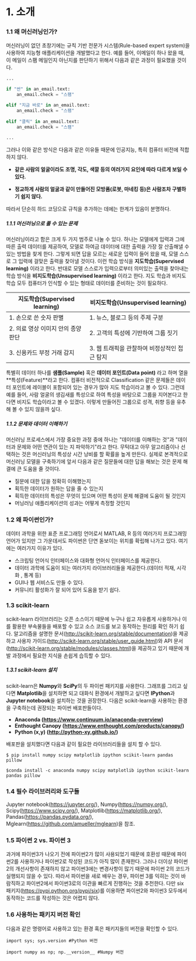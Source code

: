 # 1. 소개

### 1.1 왜 머신러닝인가?

머신러닝이 없던 초창기에는 규칙 기반 전문가 시스템(Rule-based expert system)을 사용하여 지능형 애플리케이션을 개발했다고 한다.  예를 들어,  이메일이 하나 왔을 때, 이 메일이 스팸 메일인지 아닌지를 판단하기 위해서 다음과 같은 과정이 필요했을 것이다.

```python
...

if "싼" in an_email.text:
    an_email.check = "스팸"

elif "지금 바로" in an_email.text:
    an_email.check = "스팸"
   
elif "클릭" in an_email.text:
    an_email.check = "스팸"
    
...
```

 그러나 이와 같은 방식은 다음과 같은 이유들 때문에 인공지능, 특히 컴퓨터 비전에 적합하지 않다.



- **같은 사람의 얼굴이라도 조명, 각도, 색깔 등의 여러가지 요인에 따라 다르게 보일 수 있다.**


- **정교하게 사람의 얼굴과 같이 만들어진 모방품(로봇, 마네킹 등)은 사람조차 구별하기 쉽지 않다.**

  

따라서 단순히 하드 코딩으로 규칙을 추가하는 데에는 한계가 있음이 분명하다.



##### 1.1.1 머신러닝으로 풀 수 있는 문제

머신러닝이라고 함은 크게 두 가지 범주로 나눌 수 있다. 하나는 모델에게 입력과 그에 따른 출력 데이터를 제공하여, 모델로 하여금 데이터에 대한 출력을 가장 잘 산출해낼 수 있는 방법을 찾게 한다. 그렇게 되면 답을 모르는 새로운 입력이 들어 왔을 때, 모델 스스로 그 입력에 걸맞은 출력을 찾아낼 것이다. 이런 학습 방식을 **지도학습(Supervised learning)** 이라고 한다. 반대로 모델 스스로가 입력으로부터 의미있는 출력을 찾아내는 학습 방식을 **비지도학습(Unsupervised learning)** 이라고 한다. 지도 학습과 비지도 학습 모두 컴퓨터가 인식할 수 있는 형태로 데이터를 준비하는 것이 필요하다. 



| 지도학습(Supervised learning)       | 비지도학습(Unsupervised learning)             |
| ----------------------------------- | --------------------------------------------- |
| 1.  손으로 쓴 숫자 판별             | 1. 뉴스, 블로그 등의 주제 구분                |
| 2.  의료 영상 이미지 안의 종양 판단 | 2.  고객의 특성에 기반하여 그룹 짓기          |
| 3.  신용카드 부정 거래 감지         | 3.  웹 트래픽을 관찰하여 비정상적인 접근 탐지 |



특별히 데이터 하나를 **샘플(Sample)** 혹은 **데이터 포인트(Data point)** 라고 하며 열을 **특성(Feature)**라고 한다. 컴퓨터 비전적으로 Classification 같은 문제들은 데이터 포인트에 레이블이 포함되어 있는 경우가 많아 지도 학습이라고 볼 수 있다. 그런데 예를 들어, 사람 얼굴의 생김새를 특성으로 하여 특성을 바탕으로 그룹을 지어본다고 한다면 비지도 학습이라고 볼 수 있겠다. 이렇게 만들어진 그룹으로 성격, 취향 등을 유추해 볼 수 있지 않을까 싶다.



##### 1.1.2 문제와 데이터 이해하기



머신러닝 프로세스에서 가장 중요한 과정 중에 하나는 "데이터를 이해하는 것"과 "데이터과 문제와 어떤 연관이 있는 지 파악하기"라고 한다. 무턱대고 아무 알고리즘이나 선택하는 것은 머신러닝의 특성상 시간 낭비를 할 확률을 높게 만든다. 실제로 본격적으로 머신러닝 모델을 구축하기에 앞서 다음과 같은 질문들에 대한 답을 해보는 것은 문제 해결에 큰 도움을 줄 것이다. 



- 질문에 대한 답을 정확히 이해했는지
- 획득한 데이터가 원하는 답을 줄 수 있는지
- 획득한 데이터의 특성은 무엇이 있으며 어떤 특성이 문제 해결에 도움이 될 것인지
- 머닝러닝 애플리케이션의 성과는 어떻게 측정할 것인지



### 1.2 왜 파이썬인가?



데이터 과학을 위한 표준 프로그래밍 언어로서 MATLAB, R 등의 여러가지 프로그래밍 언어가 있지만 그 가운데서도 파이썬은 단연 돋보이는 위치를 확립해 나가고 있다. 여기에는 여러가지 이유가 있다. 



- 스크립팅 언어식 인터페이스와 대화형 언어식 인터페이스를 제공한다.
- 데이터 과학에 도움이 되는 여러가지 라이브러리들을 제공한다.(데이터 적재, 시각화 , 통계 등)
- GUI나 웹 서비스도 만들 수 있다.
- 커뮤니티 활성화가 잘 되어 있어 도움을 받기 쉽다.



### 1.3 scikit-learn



scikit-learn 라이브러리는 오픈 소스이기 때문에 누구나 쉽고 자유롭게 사용하거나 이를 활용한 부속물들을 배포할 수 있고 소스 코드를 보고 동작하는 원리를 확인 하기 쉽다.  알고리즘을 설명한 문서(http://scikit-learn.org/stable/documentation)을 제공하고 사용자 가이드(http://scikit-learn.org/stable/user_guide.html)와 API 문서(http://scikit-learn.org/stable/modules/classes.html)을 제공하고 있기 때문에 개발 과정에서 필요한 지식을 손쉽게 습득할 수 있다.



##### 1.3.1 scikit-learn 설치



scikit-learn은 **Numpy**와 **SciPy**의 두 파이썬 패키지를 사용한다. 그래프를 그리고 싶다면 **Matplotlib**을 설치하면 되고 대화식 환경에서 개발하고 싶다면 **IPython**과 **Jupyter notebook**을 설치하는 것을 권장한다. 다음은 scikit-learn을 사용하는 환경을 구축하는데 권장되는 파이썬 배포판들이다.



- **Anaconda (https://www.continuum.io/anaconda-overview)**
- **Enthought Canopy (https://www.enthought.com/products/canopy/)**
- **Python (x,y) (http://python-xy.github.io/)**



배포판을 설치했다면 다음과 같이 필요한 라이브러리들을 설치 할 수 있다.



`$ pip install numpy scipy matplotlib ipython scikit-learn pandas pillow`

`$conda install -c anaconda numpy scipy matplotlib ipython scikit-learn pandas pillow`



### 1.4 필수 라이브러리와 도구들



Jupyter notebook(https://jupyter.org/), Numpy(https://numpy.org/), Scipy(https://www.scipy.org/), Matplotlib(https://matplotlib.org/), Pandas(https://pandas.pydata.org/), Mglearn(https://github.com/amueller/mglearn)을 참조.



### 1.5 파이썬 2 vs. 파이썬 3



과거에 파이썬3가 나오기 전에 파이썬2가 많이 사용되었기 때문에 호환성 때문에 파이썬2를 사용하거나 파이썬2로 작성된 코드가 아직 많이 존재한다. 그러나 더이상 파이썬2의 개선사항이 존재하지 않고 파이썬3에는 변경사항이 많기 때문에 파이썬 2의 코드가 실행되지 않을 수 있다. 따라서 파이썬을 새로 배우는 경우, 파이썬 3를 익히는 것이 바람직하고 파이썬2에서 파이썬3로의 이관을 빠르게 진행하는 것을 추천한다. 다만 six 패키지(https://pypi.python.org/pypi/six)를 이용하면 파이썬2와 파이썬3 모두에서 동작하는 코드를 작성하는 것은 어렵지 않다.



### 1.6 사용하는 패키지 버전 확인



다음과 같은 명령어로 사용하고 있는 환경 혹은 패키지들의 버전을 확인할 수 있다.



`import sys; sys.version #Python 버전`

`import numpy as np; np.__version__ #Numpy 버전`







